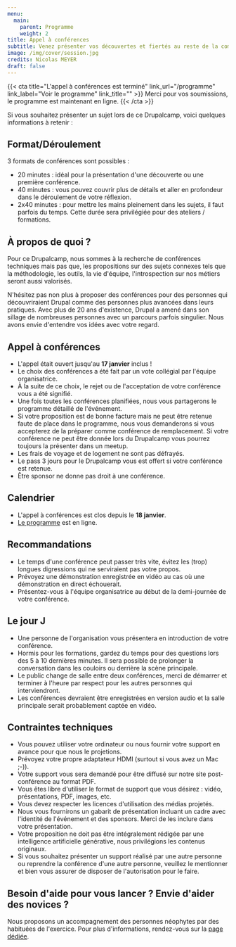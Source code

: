 ```yaml
---
menu:
  main:
    parent: Programme
    weight: 2
title: Appel à conférences
subtitle: Venez présenter vos découvertes et fiertés au reste de la communauté
image: /img/cover/session.jpg
credits: Nicolas MEYER
draft: false
---
```

{{< cta
title="L'appel à conférences est terminé"
link_url="/programme"
link_label="Voir le programme"
link_title="" >}}
Merci pour vos soumissions, le programme est maintenant en ligne.
{{< /cta >}}

Si vous souhaitez présenter un sujet lors de ce Drupalcamp, voici quelques informations à retenir :

## Format/Déroulement

3 formats de conférences sont possibles :

* 20 minutes : idéal pour la présentation d'une découverte ou une première conférence.
* 40 minutes : vous pouvez couvrir plus de détails et aller en profondeur dans le déroulement de votre réflexion.
* 2x40 minutes : pour mettre les mains pleinement dans les sujets, il faut parfois du temps. Cette durée sera privilégiée pour des ateliers / formations.

## À propos de quoi ?

Pour ce Drupalcamp, nous sommes à la recherche de conférences techniques mais pas que, les propositions sur des sujets connexes tels que la méthodologie, les outils, la vie d'équipe, l'introspection sur nos métiers seront aussi valorisés.

N'hésitez pas non plus à proposer des conférences pour des personnes qui découvriraient Drupal comme des personnes plus avancées dans leurs pratiques. Avec plus de 20 ans d'existence, Drupal a amené dans son sillage de nombreuses personnes avec un parcours parfois singulier. Nous avons envie d'entendre vos idées avec votre regard.

## Appel à conférences

* L'appel était ouvert jusqu'au **17 janvier** inclus !
* Le choix des conférences a été fait par un vote collégial par l'équipe organisatrice.
* À la suite de ce choix, le rejet ou de l'acceptation de votre conférence vous a été signifié.
* Une fois toutes les conférences planifiées, nous vous partagerons le programme détaillé de l'événement.
* Si votre proposition est de bonne facture mais ne peut être retenue faute de place dans le programme, nous vous demanderons si vous accepterez de la préparer comme conférence de remplacement. Si votre conférence ne peut être donnée lors du Drupalcamp vous pourrez toujours la présenter dans un meetup.
* Les frais de voyage et de logement ne sont pas défrayés.
* Le pass 3 jours pour le Drupalcamp vous est offert si votre conférence est retenue.
* Être sponsor ne donne pas droit à une conférence.

## Calendrier

* L'appel à conférences est clos depuis le **18 janvier**.
* [Le programme](/programme) est en ligne.

## Recommandations

* Le temps d'une conférence peut passer très vite, évitez les (trop) longues digressions qui ne serviraient pas votre propos.
* Prévoyez une démonstration enregistrée en vidéo au cas où une démonstration en direct échouerait.
* Présentez-vous à l'équipe organisatrice au début de la demi-journée de votre conférence.

## Le jour J

* Une personne de l'organisation vous présentera en introduction de votre conférence.
* Hormis pour les formations, gardez du temps pour des questions lors des 5 à 10 dernières minutes. Il sera possible de prolonger la conversation dans les couloirs ou derrière la scène principale.
* Le public change de salle entre deux conférences, merci de démarrer et terminer à l'heure par respect pour les autres personnes qui interviendront.
* Les conférences devraient être enregistrées en version audio et la salle principale serait probablement captée en vidéo.

## Contraintes techniques

* Vous pouvez utiliser votre ordinateur ou nous fournir votre support en avance pour que nous le projetions.
* Prévoyez votre propre adaptateur HDMI (surtout si vous avez un Mac ;-)).
* Votre support vous sera demandé pour être diffusé sur notre site post-conférence au format PDF.
* Vous êtes libre d'utiliser le format de support que vous désirez : vidéo, présentations, PDF, images, etc.
* Vous devez respecter les licences d'utilisation des médias projetés.
* Nous vous fournirons un gabarit de présentation incluant un cadre avec l'identité de l'événement et des sponsors. Merci de les inclure dans votre présentation.
* Votre proposition ne doit pas être intégralement rédigée par une intelligence artificielle générative, nous privilégions les contenus originaux.
* Si vous souhaitez présenter un support réalisé par une autre personne ou reprendre la conférence d'une autre personne, veuillez le mentionner et bien vous assurer de disposer de l'autorisation pour le faire.

## Besoin d'aide pour vous lancer ? Envie d'aider des novices ?

Nous proposons un accompagnement des personnes néophytes par des habituées de l'exercice. Pour plus d'informations, rendez-vous sur la [page dédiée](/programme/accompagnement).
